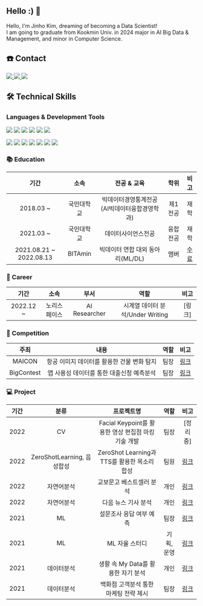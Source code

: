## Hello :) 👋
Hello, I'm Jinho Kim, dreaming of becoming a Data Scientist!  
I am going to graduate from Kookmin Univ. in 2024 major in AI Big Data & Management, and minor in Computer Science.

## ☎️ Contact
<a href="https://www.instagram.com/zzzzz._no/">
    <img 
        src="http://img.shields.io/badge/-Instagram-E4405F?style=flat&logo=Instagram&link=https://www.instagram.com/zzzzz._no/&logoColor=white">
<a href="https://jh-datahouse.tistory.com/">
    <img 
        src="http://img.shields.io/badge/-Tistory-97979A?style=flat&logo=Tistory&link=https://jh-datahouse.tistory.com//&logoColor=white">
    
 <img src="https://img.shields.io/badge/jinho5913@naver.com-03C75A?style=flat&logo=Naver&logoColor=white"/>

</a>


## 🛠 Technical Skills
### Languages & Development Tools
<img src="https://img.shields.io/badge/Python-3776AB?style=flat&logo=Python&logoColor=white"/> <img src="https://img.shields.io/badge/PyTorch-EE4C2C?style=flat&logo=PyTorch&logoColor=white"/> <img src="https://img.shields.io/badge/Jupyter-F37626?style=flat&logo=Jupyter&logoColor=white"/> <img src="https://img.shields.io/badge/TensorFlow-FF6F00?style=flat&logo=TensorFlow&logoColor=white"/> <img src="https://img.shields.io/badge/SQL-4479A1?style=flat&logo=MySQL&logoColor=white"/> <img src="https://img.shields.io/badge/Qgis-589632?style=flat&logo=Qgis&logoColor=white"/>

<img src="https://img.shields.io/badge/Excel-217346?style=flat&logo=Microsoft Excel&logoColor=white"/> <img src="https://img.shields.io/badge/VSCode-007ACC?style=flat&logo=Visual Studio Code&logoColor=white"/> <img src="https://img.shields.io/badge/AWS-232F3E?style=flat&logo=Amazon AWS&logoColor=white"/> <img src="https://img.shields.io/badge/Git-F05032?style=flat&logo=Git&logoColor=white"/> <img src="https://img.shields.io/badge/GitHub-181717?style=flat&logo=GitHub&logoColor=white"/> <img src="https://img.shields.io/badge/R-276DC3?style=flat&logo=R&logoColor=white"/> <img src="https://img.shields.io/badge/Google Colab-F9AB00?style=flat&logo=Google Colab&logoColor=white"/>

    
### 📚 Education

| 기간 | 소속 | 전공 & 교육 | 학위 | 비고 |
| :------: | :------: | :------: | :------: | :------: |
| 2018.03 ~ | 국민대학교  | 빅데이터경영통계전공(AI빅데이터융합경영학과) | 제1전공 | 재학 |
| 2021.03 ~ | 국민대학교 | 데이터사이언스전공 | 융합전공 | 재학 |
| 2021.08.21 ~ 2022.08.13 | BITAmin | 빅데이터 연합 대외 동아리(ML/DL) | 맴버 | [수료](https://github.com/jinho5913/jinho5913/blob/main/%E1%84%8B%E1%85%A7%E1%86%AB%E1%84%92%E1%85%A1%E1%86%B8%E1%84%83%E1%85%A9%E1%86%BC%E1%84%8B%E1%85%A1%E1%84%85%E1%85%B5%20%E1%84%87%E1%85%B5%E1%84%90%E1%85%A1%E1%84%86%E1%85%B5%E1%86%AB%20%E1%84%89%E1%85%AE%E1%84%85%E1%85%AD%E1%84%8C%E1%85%B3%E1%86%BC.jpeg) |

### 📔 Career

| 기간 | 소속 | 부서 | 역할 | 비고 |
| :------: | :------: | :------: | :------: | :------: |
| 2022.12 ~ | 노리스페이스 | AI Researcher | 시계열 데이터 분석/Under Writing | [링크] |
    
 
### 🏅 Competition
| 주최 | 내용 | 역할 | 비고 |
| :------: | :------: | :------: | :------: |
| MAICON | 항공 이미지 데이터를 활용한 건물 변화 탐지 | 팀장 | [링크](https://github.com/jinho5913/CV_Detecting-buildings-using-aircraft-image-data-data) |
| BigContest | 앱 사용성 데이터를 통한 대출신청 예측분석 | 팀장 | [링크](https://github.com/jinho5913/ML_Prediction-Analysis-of-Loan-Application) |



### 💻  Project

| 기간 | 분류 | 프로젝트명 | 역할 | 비고 |
| :------: | :------: | :------: | :------: | :------: |
| 2022 | CV | Facial Keypoint를 활용한 영상 편집점 마킹 기술 개발 | 팀장 | [정리중] |
| 2022 | ZeroShotLearning, 음성합성 | ZeroShot Learning과 TTS를 활용한 목소리 합성 | 팀원 | [링크](https://github.com/jinho5913/ZtarGAN-VC) |
| 2022 | 자연어분석 | 교보문고 베스트셀러 분석 | 개인 | [링크](https://github.com/jinho5913/NLP_Kyobo-Bookstore-Best-Seller-Analysis) |
| 2022 | 자연어분석 | 다음 뉴스 기사 분석 | 개인 | [링크](https://github.com/jinho5913/NLP_Daum-New-Analysis) |
| 2021 | ML | 설문조사 응답 여부 예측 | 팀장 | [링크](https://github.com/jinho5913/ML_Predict-survey-responses) |
| 2021 | ML | ML 자율 스터디 | 기획, 운영 | [링크](https://github.com/jinho5913/ML_Self-Group-Study) |
| 2021 | 데이터분석 | 생활 속 My Data를 활용한 자기 분석 | 개인 | [링크](https://github.com/jinho5913/DA_Self-Analysis-with-My-Data) |
| 2021 | 데이터분석 | 백화점 고객분석 통한 마케팅 전략 제시 | 팀장 | [링크](https://github.com/jinho5913/DA_Business-analysis-with-Data) |

